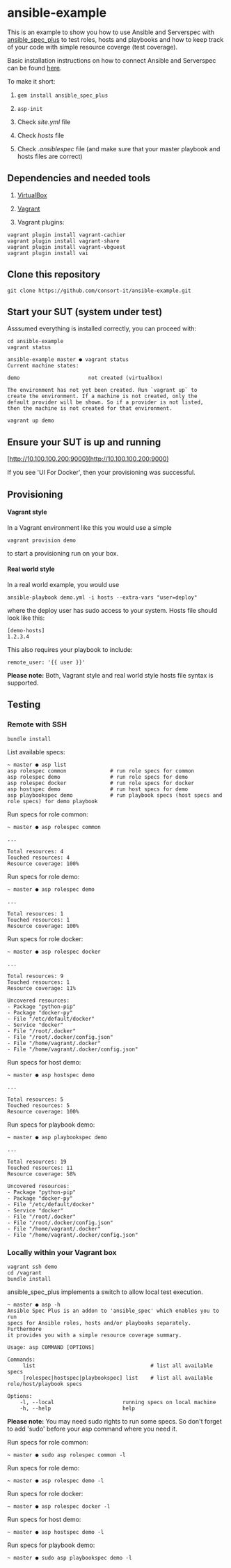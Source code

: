 # ansible-example

This is an example to show you how to use Ansible and Serverspec with [ansible_spec_plus](https://github.com/consort-it/ansible_spec_plus) to test roles,
hosts and playbooks and how to keep track of your code with simple resource coverge (test coverage).

Basic installation instructions on how to connect Ansible and Serverspec can be found [here](https://github.com/volanja/ansible_spec).

To make it short:

1. ```gem install ansible_spec_plus```

2. ```asp-init```

3. Check *site.yml* file

4. Check *hosts* file

5. Check *.ansiblespec* file (and make sure that your master playbook and hosts files are correct)

## Dependencies and needed tools

1. [VirtualBox](https://www.virtualbox.org/wiki/Downloads)

2. [Vagrant](https://www.vagrantup.com/downloads.html)

3. Vagrant plugins:

```
vagrant plugin install vagrant-cachier
vagrant plugin install vagrant-share
vagrant plugin install vagrant-vbguest
vagrant plugin install vai
```

## Clone this repository

```
git clone https://github.com/consort-it/ansible-example.git
```

## Start your SUT (system under test)

Asssumed everything is installed correctly, you can proceed with:

```
cd ansible-example
vagrant status
```

```
ansible-example master ● vagrant status
Current machine states:

demo                      not created (virtualbox)

The environment has not yet been created. Run `vagrant up` to
create the environment. If a machine is not created, only the
default provider will be shown. So if a provider is not listed,
then the machine is not created for that environment.
```

```
vagrant up demo
```

## Ensure your SUT is up and running

[http://10.100.100.200:9000](http://10.100.100.200:9000)

If you see 'UI For Docker', then your provisioning was successful.

## Provisioning

#### Vagrant style

In a Vagrant environment like this you would use a simple

```
vagrant provision demo
```

to start a provisioning run on your box.

#### Real world style

In a real world example, you would use

```
ansible-playbook demo.yml -i hosts --extra-vars "user=deploy"
```

where the deploy user has sudo access to your system. Hosts file should look like this:

```
[demo-hosts]
1.2.3.4
```

This also requires your playbook to include:

```
remote_user: '{{ user }}'
```

**Please note:** Both, Vagrant style and real world style hosts file syntax is supported.

## Testing

### Remote with SSH

```
bundle install
```

List available specs:

```
~ master ● asp list
asp rolespec common              # run role specs for common
asp rolespec demo                # run role specs for demo
asp rolespec docker              # run role specs for docker
asp hostspec demo                # run host specs for demo
asp playbookspec demo            # run playbook specs (host specs and role specs) for demo playbook
```

Run specs for role common:

```
~ master ● asp rolespec common

...

Total resources: 4
Touched resources: 4
Resource coverage: 100%
```

Run specs for role demo:

```
~ master ● asp rolespec demo

...

Total resources: 1
Touched resources: 1
Resource coverage: 100%
```

Run specs for role docker:

```
~ master ● asp rolespec docker

...

Total resources: 9
Touched resources: 1
Resource coverage: 11%

Uncovered resources:
- Package "python-pip"
- Package "docker-py"
- File "/etc/default/docker"
- Service "docker"
- File "/root/.docker"
- File "/root/.docker/config.json"
- File "/home/vagrant/.docker"
- File "/home/vagrant/.docker/config.json"
```

Run specs for host demo:

```
~ master ● asp hostspec demo

...

Total resources: 5
Touched resources: 5
Resource coverage: 100%
```

Run specs for playbook demo:

```
~ master ● asp playbookspec demo

...

Total resources: 19
Touched resources: 11
Resource coverage: 58%

Uncovered resources:
- Package "python-pip"
- Package "docker-py"
- File "/etc/default/docker"
- Service "docker"
- File "/root/.docker"
- File "/root/.docker/config.json"
- File "/home/vagrant/.docker"
- File "/home/vagrant/.docker/config.json"
```

### Locally within your Vagrant box

```
vagrant ssh demo
cd /vagrant
bundle install
```

ansible_spec_plus implements a switch to allow local test execution.

```
~ master ● asp -h
Ansible Spec Plus is an addon to 'ansible_spec' which enables you to run
specs for Ansible roles, hosts and/or playbooks separately. Furthermore
it provides you with a simple resource coverage summary.

Usage: asp COMMAND [OPTIONS]

Commands:
     list                                     # list all available specs
     [rolespec|hostspec|playbookspec] list    # list all available role/host/playbook specs

Options:
    -l, --local                      running specs on local machine
    -h, --help                       help
```

**Please note:** You may need sudo rights to run some specs. So don't forget to add 'sudo' before your asp command where you need it.

Run specs for role common:

```
~ master ● sudo asp rolespec common -l
```

Run specs for role demo:

```
~ master ● asp rolespec demo -l
```

Run specs for role docker:

```
~ master ● asp rolespec docker -l
```

Run specs for host demo:

```
~ master ● asp hostspec demo -l
```

Run specs for playbook demo:

```
~ master ● sudo asp playbookspec demo -l
```
